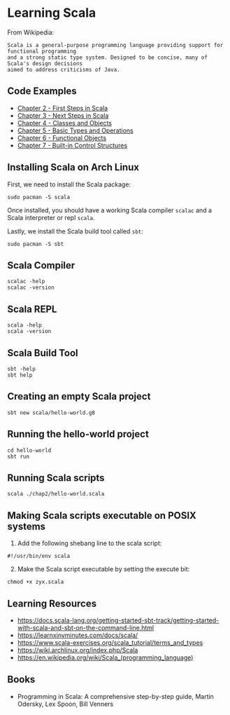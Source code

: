 # Learning Scala

From Wikipedia:

```
Scala is a general-purpose programming language providing support for functional programming 
and a strong static type system. Designed to be concise, many of Scala's design decisions 
aimed to address criticisms of Java.
```
## Code Examples

 * [Chapter 2 - First Steps in Scala](http://github.com/lexruee/learning-scala/tree/master/chap2)
 * [Chapter 3 - Next Steps in Scala](http://github.com/lexruee/learning-scala/tree/master/chap3)
 * [Chapter 4 - Classes and Objects](http://github.com/lexruee/learning-scala/tree/master/chap4)
 * [Chapter 5 - Basic Types and Operations](http://github.com/lexruee/learning-scala/tree/master/chap5)
 * [Chapter 6 - Functional Objects](http://github.com/lexruee/learning-scala/tree/master/chap6)
 * [Chapter 7 - Built-in Control Structures](http://github.com/lexruee/learning-scala/tree/master/chap7)

## Installing Scala on Arch Linux

First, we need to install the Scala package:

```
sudo pacman -S scala
```

Once installed, you should have a working Scala compiler `scalac` 
and a Scala interpreter or repl `scala`.

Lastly, we install the Scala build tool called `sbt`:

```
sudo pacman -S sbt
```

## Scala Compiler

```
scalac -help
scalac -version
```

## Scala REPL

```
scala -help
scala -version
```

## Scala Build Tool

```
sbt -help
sbt help
```

## Creating an empty Scala project

```
sbt new scala/hello-world.g8
```

## Running the hello-world project

```
cd hello-world
sbt run
```

## Running Scala scripts

```
scala ./chap2/hello-world.scala
```

## Making Scala scripts executable on POSIX systems

1) Add the following shebang line to the scala script:

```
#!/usr/bin/env scala
```

2) Make the Scala script executable by setting the execute bit:

```
chmod +x zyx.scala
```

## Learning Resources

 * https://docs.scala-lang.org/getting-started-sbt-track/getting-started-with-scala-and-sbt-on-the-command-line.html
 * https://learnxinyminutes.com/docs/scala/
 * https://www.scala-exercises.org/scala_tutorial/terms_and_types
 * https://wiki.archlinux.org/index.php/Scala
 * https://en.wikipedia.org/wiki/Scala_(programming_language)

## Books

 * Programming in Scala: A comprehensive step-by-step guide, Martin Odersky, Lex Spoon, Bill Venners
